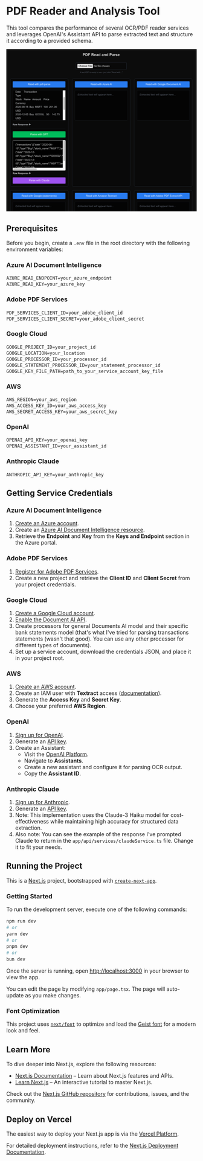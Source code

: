 
# PDF Reader and Analysis Tool

This tool compares the performance of several OCR/PDF reader services and leverages OpenAI's Assistant API to parse extracted text and structure it according to a provided schema.

![alt text](screenshot.png)

## Prerequisites

Before you begin, create a `.env` file in the root directory with the following environment variables:

### Azure AI Document Intelligence
```plaintext
AZURE_READ_ENDPOINT=your_azure_endpoint
AZURE_READ_KEY=your_azure_key
```

### Adobe PDF Services
```plaintext
PDF_SERVICES_CLIENT_ID=your_adobe_client_id
PDF_SERVICES_CLIENT_SECRET=your_adobe_client_secret
```

### Google Cloud
```plaintext
GOOGLE_PROJECT_ID=your_project_id
GOOGLE_LOCATION=your_location
GOOGLE_PROCESSOR_ID=your_processor_id
GOOGLE_STATEMENT_PROCESSOR_ID=your_statement_processor_id
GOOGLE_KEY_FILE_PATH=path_to_your_service_account_key_file
```

### AWS
```plaintext
AWS_REGION=your_aws_region
AWS_ACCESS_KEY_ID=your_aws_access_key
AWS_SECRET_ACCESS_KEY=your_aws_secret_key
```

### OpenAI
```plaintext
OPENAI_API_KEY=your_openai_key
OPENAI_ASSISTANT_ID=your_assistant_id
```

### Anthropic Claude
```plaintext
ANTHROPIC_API_KEY=your_anthropic_key
```

## Getting Service Credentials

### Azure AI Document Intelligence
1. [Create an Azure account](https://azure.microsoft.com/en-us/free/).
2. Create an [Azure AI Document Intelligence resource](https://learn.microsoft.com/en-us/azure/ai-services/document-intelligence/).
3. Retrieve the **Endpoint** and **Key** from the **Keys and Endpoint** section in the Azure portal.

### Adobe PDF Services
1. [Register for Adobe PDF Services](https://www.adobe.com/enterprise/experience/pdf-services.html).
2. Create a new project and retrieve the **Client ID** and **Client Secret** from your project credentials.

### Google Cloud
1. [Create a Google Cloud account](https://cloud.google.com/).
2. [Enable the Document AI API](https://cloud.google.com/document-ai).
3. Create processors for general Documents AI model and their specific bank statements model (that's what I've tried for parsing transactions statements (wasn't that good). You can use any other processor for different types of documents).
4. Set up a service account, download the credentials JSON, and place it in your project root.

### AWS
1. [Create an AWS account](https://aws.amazon.com/).
2. Create an IAM user with **Textract** access ([documentation](https://docs.aws.amazon.com/textract/latest/dg/getting-started.html)).
3. Generate the **Access Key** and **Secret Key**.
4. Choose your preferred **AWS Region**.

### OpenAI
1. [Sign up for OpenAI](https://platform.openai.com/signup).
2. Generate an [API key](https://platform.openai.com/account/api-keys).
3. Create an Assistant:
   - Visit the [OpenAI Platform](https://platform.openai.com/).
   - Navigate to **Assistants**.
   - Create a new assistant and configure it for parsing OCR output.
   - Copy the **Assistant ID**.

### Anthropic Claude
1. [Sign up for Anthropic](https://console.anthropic.com/).
2. Generate an [API key](https://console.anthropic.com/settings/keys).
3. Note: This implementation uses the Claude-3 Haiku model for cost-effectiveness while maintaining high accuracy for structured data extraction.
4. Also note: You can see the example of the response I've prompted Claude to return in the `app/api/services/claudeService.ts` file. Change it to fit your needs.

## Running the Project

This is a [Next.js](https://nextjs.org) project, bootstrapped with [`create-next-app`](https://nextjs.org/docs/app/api-reference/cli/create-next-app).

### Getting Started

To run the development server, execute one of the following commands:

```bash
npm run dev
# or
yarn dev
# or
pnpm dev
# or
bun dev
```

Once the server is running, open [http://localhost:3000](http://localhost:3000) in your browser to view the app.

You can edit the page by modifying `app/page.tsx`. The page will auto-update as you make changes.

### Font Optimization

This project uses [`next/font`](https://nextjs.org/docs/app/building-your-application/optimizing/fonts) to optimize and load the [Geist font](https://vercel.com/font) for a modern look and feel.

## Learn More

To dive deeper into Next.js, explore the following resources:

- [Next.js Documentation](https://nextjs.org/docs) – Learn about Next.js features and APIs.
- [Learn Next.js](https://nextjs.org/learn) – An interactive tutorial to master Next.js.

Check out the [Next.js GitHub repository](https://github.com/vercel/next.js) for contributions, issues, and the community.

## Deploy on Vercel

The easiest way to deploy your Next.js app is via the [Vercel Platform](https://vercel.com/new?utm_medium=default-template&filter=next.js&utm_source=create-next-app&utm_campaign=create-next-app-readme).

For detailed deployment instructions, refer to the [Next.js Deployment Documentation](https://nextjs.org/docs/app/building-your-application/deploying).

